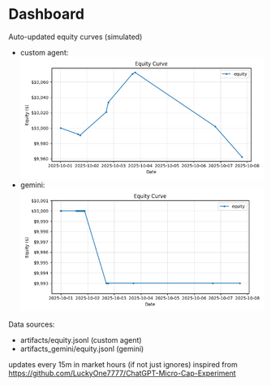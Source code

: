 # Dashboard

Auto-updated equity curves (simulated)

- custom agent: ![Equity Curve](artifacts/equity.png?v=d36b644)
- gemini: ![Equity Curve (Gemini)](artifacts_gemini/equity.png?v=d36b644)

Data sources:
- artifacts/equity.jsonl (custom agent)
- artifacts_gemini/equity.jsonl (gemini)

updates every 15m in market hours (if not just ignores)
inspired from https://github.com/LuckyOne7777/ChatGPT-Micro-Cap-Experiment